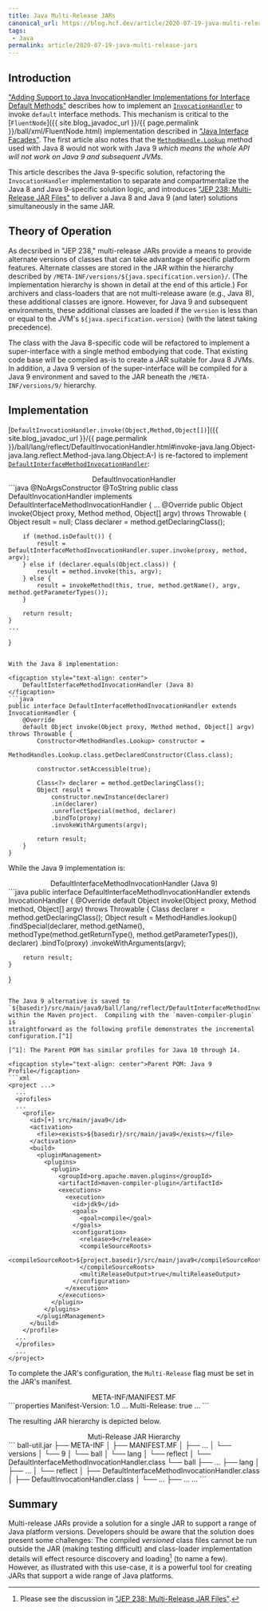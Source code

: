 ```yaml
---
title: Java Multi-Release JARs
canonical_url: https://blog.hcf.dev/article/2020-07-19-java-multi-release-jars/
tags:
 - Java
permalink: article/2020-07-19-java-multi-release-jars
---
```


## Introduction

["Adding Support to Java InvocationHandler Implementations for Interface Default Methods"](/article/2019-01-31-java-invocationhandler-interface-default-methods/)
describes how to implement an
[`InvocationHandler`](https://docs.oracle.com/javase/8/docs/api/java/lang/reflect/InvocationHandler.html?is-external=true)
to invoke `default` interface methods.  This mechanism is critical to the
[`FluentNode`]({{ site.blog_javadoc_url }}/{{ page.permalink }}/ball/xml/FluentNode.html)
implementation described in
["Java Interface Facades"](/article/2019-03-30-java-interface-facades/).
The first article also notes that the
[`MethodHandle.Lookup`](https://docs.oracle.com/javase/8/docs/api/java/lang/invoke/MethodHandle.Lookup.html)
method used with Java 8 would not work with Java 9 *which means the whole
API will not work on Java 9 and subsequent JVMs*.

This article describes the Java 9-specific solution, refactoring the
`InvocationHandler` implementation to separate and compartmentalize the Java
8 and Java 9-specific solution logic, and introduces
["JEP 238: Multi-Release JAR Files"](https://openjdk.java.net/jeps/238)
to deliver a Java 8 and Java 9 (and later) solutions simultaneously in the
same JAR.

## Theory of Operation

As decsribed in "JEP 238," multi-release JARs provide a means to provide
alternate versions of classes that can take advantage of specific platform
features.  Alternate classes are stored in the JAR within the hierarchy
described by `/META-INF/versions/${java.specification.version}/`.
(The implementation hierarchy is shown in detail at the end of this
article.)  For archivers and class-loaders that are not multi-release aware
(e.g., Java 8), these additional classes are ignore.  However, for Java 9
and subsequent environments, these additional classes are loaded if the
`version` is less than or equal to the JVM's
`${java.specification.version}` (with the latest taking precedence).

The class with the Java 8-specific code will be refactored to implement a
super-interface with a single method embodying that code.  That existing
code base will be compiled as-is to create a JAR suitable for Java 8 JVMs.
In addition, a Java 9 version of the super-interface will be compiled for a
Java 9 environment and saved to the JAR beneath the `/META-INF/versions/9/`
hierarchy.

## Implementation

[`DefaultInvocationHandler.invoke(Object,Method,Object[])`]({{ site.blog_javadoc_url }}/{{ page.permalink }}/ball/lang/reflect/DefaultInvocationHandler.html#invoke-java.lang.Object-java.lang.reflect.Method-java.lang.Object:A-)
is re-factored to implement
[`DefaultInterfaceMethodInvocationHandler`](http://localhost:8080/preview/DRAFT-java-multi-release-jars/javadoc/ball/lang/reflect/DefaultInterfaceMethodInvocationHandler.html):

<figcaption style="text-align: center">DefaultInvocationHandler</figcaption>
```java
@NoArgsConstructor @ToString
public class DefaultInvocationHandler implements DefaultInterfaceMethodInvocationHandler {
    ...
    @Override
    public Object invoke(Object proxy, Method method, Object[] argv) throws Throwable {
        Object result = null;
        Class<?> declarer = method.getDeclaringClass();

        if (method.isDefault()) {
            result = DefaultInterfaceMethodInvocationHandler.super.invoke(proxy, method, argv);
        } else if (declarer.equals(Object.class)) {
            result = method.invoke(this, argv);
        } else {
            result = invokeMethod(this, true, method.getName(), argv, method.getParameterTypes());
        }

        return result;
    }
    ...
}
```

With the Java 8 implementation:

<figcaption style="text-align: center">
    DefaultInterfaceMethodInvocationHandler (Java 8)
</figcaption>
```java
public interface DefaultInterfaceMethodInvocationHandler extends InvocationHandler {
    @Override
    default Object invoke(Object proxy, Method method, Object[] argv) throws Throwable {
        Constructor<MethodHandles.Lookup> constructor =
            MethodHandles.Lookup.class.getDeclaredConstructor(Class.class);

        constructor.setAccessible(true);

        Class<?> declarer = method.getDeclaringClass();
        Object result =
            constructor.newInstance(declarer)
            .in(declarer)
            .unreflectSpecial(method, declarer)
            .bindTo(proxy)
            .invokeWithArguments(argv);

        return result;
    }
}
```

While the Java 9 implementation is:

<figcaption style="text-align: center">
    DefaultInterfaceMethodInvocationHandler (Java 9)
</figcaption>
```java
public interface DefaultInterfaceMethodInvocationHandler extends InvocationHandler {
    @Override
    default Object invoke(Object proxy, Method method, Object[] argv) throws Throwable {
        Class<?> declarer = method.getDeclaringClass();
        Object result =
            MethodHandles.lookup()
            .findSpecial(declarer, method.getName(),
                         methodType(method.getReturnType(), method.getParameterTypes()), declarer)
            .bindTo(proxy)
            .invokeWithArguments(argv);

        return result;
    }
}
```

The Java 9 alternative is saved to
`${basedir}/src/main/java9/ball/lang/reflect/DefaultInterfaceMethodInvocationHandler.java`
within the Maven project.  Compiling with the `maven-compiler-plugin` is
straightforward as the following profile demonstrates the incremental
configuration.[^1]

[^1]: The Parent POM has similar profiles for Java 10 through 14.

<figcaption style="text-align: center">Parent POM: Java 9 Profile</figcaption>
```xml
<project ...>
  ...
  <profiles>
  ...
    <profile>
      <id>[+] src/main/java9</id>
      <activation>
        <file><exists>${basedir}/src/main/java9</exists></file>
      </activation>
      <build>
        <pluginManagement>
          <plugins>
            <plugin>
              <groupId>org.apache.maven.plugins</groupId>
              <artifactId>maven-compiler-plugin</artifactId>
              <executions>
                <execution>
                  <id>jdk9</id>
                  <goals>
                    <goal>compile</goal>
                  </goals>
                  <configuration>
                    <release>9</release>
                    <compileSourceRoots>
                      <compileSourceRoot>${project.basedir}/src/main/java9</compileSourceRoot>
                    </compileSourceRoots>
                    <multiReleaseOutput>true</multiReleaseOutput>
                  </configuration>
                </execution>
              </executions>
            </plugin>
          </plugins>
        </pluginManagement>
      </build>
    </profile>
  ...
  </profiles>
  ...
</project>
```

To complete the JAR's configuration, the `Multi-Release` flag must be set in
the JAR's manifest.

<figcaption style="text-align: center">META-INF/MANIFEST.MF</figcaption>
```properties
Manifest-Version: 1.0
...
Multi-Release: true
...
```

The resulting JAR hierarchy is depicted below.

<figcaption style="text-align: center">Muti-Release JAR Hierarchy</figcaption>
```
ball-util.jar
├── META-INF
│   ├── MANIFEST.MF
│   ├── ...
│   └── versions
│       └── 9
│           └── ball
│               └── lang
│                   └── reflect
│                       └── DefaultInterfaceMethodInvocationHandler.class
└── ball
    ├── ...
    ├── lang
    │   ├── ...
    │   └── reflect
    │       ├── DefaultInterfaceMethodInvocationHandler.class
    │       ├── DefaultInvocationHandler.class
    │       └── ...
    ├── ...
    ...
```

## Summary

Multi-release JARs provide a solution for a single JAR to support a range of
Java platform versions.  Developers should be aware that the solution does
present some challenges: The compiled *versioned* class files cannot be run
outside the JAR (making testing difficult) and class-loader implementation
details will effect resource discovery and loading[^2] (to name a few).
However, as illustrated with this use-case, it is a powerful tool for
creating JARs that support a wide range of Java platforms.

[^2]: Please see the discussion in
["JEP 238: Multi-Release JAR Files"](https://openjdk.java.net/jeps/238).
